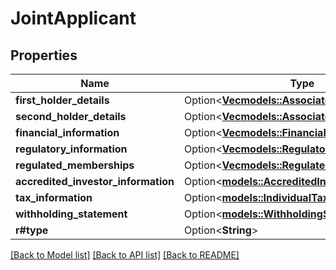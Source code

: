 # JointApplicant

## Properties

Name | Type | Description | Notes
------------ | ------------- | ------------- | -------------
**first_holder_details** | Option<[**Vec<models::AssociatedIndividual>**](AssociatedIndividual.md)> |  | [optional]
**second_holder_details** | Option<[**Vec<models::AssociatedIndividual>**](AssociatedIndividual.md)> |  | [optional]
**financial_information** | Option<[**Vec<models::FinancialInformation>**](FinancialInformation.md)> |  | [optional]
**regulatory_information** | Option<[**Vec<models::RegulatoryInformation>**](RegulatoryInformation.md)> |  | [optional]
**regulated_memberships** | Option<[**Vec<models::RegulatedMembership>**](RegulatedMembership.md)> |  | [optional]
**accredited_investor_information** | Option<[**models::AccreditedInvestorInformation**](AccreditedInvestorInformation.md)> |  | [optional]
**tax_information** | Option<[**models::IndividualTaxInformation**](IndividualTaxInformation.md)> |  | [optional]
**withholding_statement** | Option<[**models::WithholdingStatementType**](WithholdingStatementType.md)> |  | [optional]
**r#type** | Option<**String**> |  | [optional]

[[Back to Model list]](../README.md#documentation-for-models) [[Back to API list]](../README.md#documentation-for-api-endpoints) [[Back to README]](../README.md)


